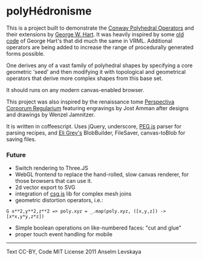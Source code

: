 polyHédronisme
===============

This is a project built to demonstrate the
[Conway Polyhedral Operators][1] and their extensions by
[George W. Hart][2]. It was heavily inspired by some [old code][3] of
George Hart's that did much the same in VRML.  Additional operators
are being added to increase the range of procedurally generated forms
possible.

One derives any of a vast family of polyhedral shapes by specifying a
core geometric 'seed' and then modifying it with topological and
geometrical operators that derive more complex shapes from this base
set.

It should runs on any modern canvas-enabled browser.

This project was also inspired by the renaissance tome
[Perspectiva Corporum Regularium][4] featuring engravings by Jost
Amman after designs and drawings by Wenzel Jamnitzer.

It is written in coffeescript. Uses jQuery, underscore, [PEG.js][5] parser for parsing recipes, and
[Eli Grey's][eli] BlobBuilder, FileSaver, canvas-toBlob for saving files.

### Future
- Switch rendering to Three.JS
- WebGL frontend to replace the hand-rolled, slow canvas renderer, for
  those browsers that can use it.
- 2d vector export to SVG
- integration of [csg.js][6] lib for complex mesh joins
- geometric distortion operators, i.e.:
```
G x**2,y**2,z**2 => poly.xyz = _.map(poly.xyz, ([x,y,z]) -> [x*x,y*y,z*z])
```
- Simple boolean operations on like-numbered faces: "cut and glue"
- proper touch event handling for mobile

* * *
Text CC-BY, Code MIT License
2011 Anselm Levskaya

[1]: http://en.wikipedia.org/wiki/Conway_polyhedron_notation "Conway Operators"
[2]: http://www.georgehart.com/ "George W. Hart"
[3]: http://www.georgehart.com/virtual-polyhedra/conway_notation.html
[4]: http://bibliodyssey.blogspot.com/2009/08/jamnitzer-perspectiva.html
[5]: http://pegjs.majda.cz/
[6]: https://github.com/evanw/csg.js
[eli]: https://github.com/eligrey
